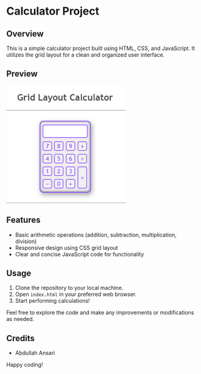# Calculator Project

## Overview
This is a simple calculator project built using HTML, CSS, and JavaScript. It utilizes the grid layout for a clean and organized user interface.

## Preview
![Calculator Preview](calc_preview.png)

## Features
- Basic arithmetic operations (addition, subtraction, multiplication, division)
- Responsive design using CSS grid layout
- Clear and concise JavaScript code for functionality

## Usage
1. Clone the repository to your local machine.
2. Open `index.html` in your preferred web browser.
3. Start performing calculations!

Feel free to explore the code and make any improvements or modifications as needed.

## Credits
- Abdullah Ansari

Happy coding!
